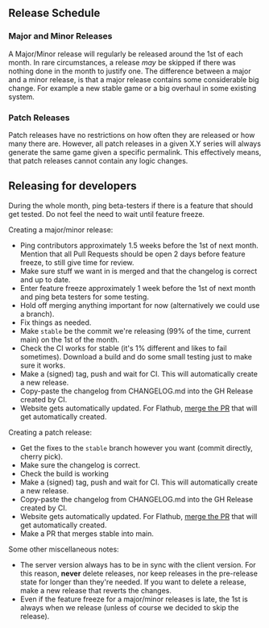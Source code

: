 ## Release Schedule

### Major and Minor Releases
A Major/Minor release will regularly be released around the 1st of each month. In rare circumstances, a release *may* be skipped if there was nothing done in the month to justify one.
The difference between a major and a minor release, is that a major release contains some considerable big change. For example a new stable game or a big overhaul in some existing system.

### Patch Releases
Patch releases have no restrictions on how often they are released or how many there are.
However, all patch releases in a given X.Y series will always generate the same game given a specific permalink. This effectively means, that patch releases cannot contain any logic changes.

## Releasing for developers
During the whole month, ping beta-testers if there is a feature that should get tested. Do not feel the need to wait until feature freeze.

Creating a major/minor release:
- Ping contributors approximately 1.5 weeks before the 1st of next month. Mention that all Pull Requests should be open 2 days before feature freeze, to still give time for review.
- Make sure stuff we want in is merged and that the changelog is correct and up to date.
- Enter feature freeze approximately 1 week before the 1st of next month and ping beta testers for some testing.
- Hold off merging anything important for now (alternatively we could use a branch).
- Fix things as needed.
- Make `stable` be the commit we're releasing (99% of the time, current main) on the 1st of the month.
- Check the CI works for stable (it's 1% different and likes to fail sometimes). Download a build and do some small testing just to make sure it works.
- Make a (signed) tag, push and wait for CI. This will automatically create a new release.
- Copy-paste the changelog from CHANGELOG.md into the GH Release created by CI.
- Website gets automatically updated. For Flathub, [merge the PR](https://github.com/flathub/io.github.randovania.Randovania/pulls) that will get automatically created.

Creating a patch release:
- Get the fixes to the `stable` branch however you want (commit directly, cherry pick).
- Make sure the changelog is correct.
- Check the build is working
- Make a (signed) tag, push and wait for CI. This will automatically create a new release.
- Copy-paste the changelog from CHANGELOG.md into the GH Release created by CI.
- Website gets automatically updated. For Flathub, [merge the PR](https://github.com/flathub/io.github.randovania.Randovania/pulls) that will get automatically created.
- Make a PR that merges stable into main.

Some other miscellaneous notes:
- The server version always has to be in sync with the client version. For this reason, **never** delete releases, nor keep releases in the pre-release state for longer than they're needed. If you want to delete a release, make a new release that reverts the changes.
- Even if the feature freeze for a major/minor releases is late, the 1st is always when we release (unless of course we decided to skip the release).
